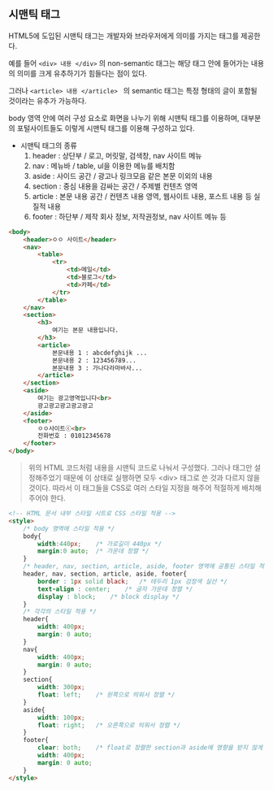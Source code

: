 ## 시맨틱 태그

HTML5에 도입된 시맨틱 태그는 개발자와 브라우저에게 의미를 가지는 태그를 제공한다.

예를 들어 `<div> 내용 </div>` 의 non-semantic 태그는 해당 태그 안에 들어가는 내용의 의미를 크게 유추하기가 힘들다는 점이 있다.

그러나 `<article> 내용 </article> ` 의 semantic 태그는 특정 형태의 글이 포함될 것이라는 유추가 가능하다.

body 영역 안에 여러 구성 요소로 화면을 나누기 위해 시맨틱 태그를 이용하며, 대부분의 포털사이트들도 이렇게 시맨틱 태그를 이용해 구성하고 있다.

- 시맨틱 태그의 종류
  1. header : 상단부 / 로고, 머릿말, 검색창, nav 사이트 메뉴
  2. nav : 메뉴바 / table, ul을 이용한 메뉴를 배치함
  3. aside : 사이드 공간 / 광고나 링크모음 같은 본문 이외의 내용
  4. section : 중심 내용을 감싸는 공간 /  주제별 컨텐츠 영역
  5. article : 본문 내용 공간 / 컨텐츠 내용 영역, 웹사이트 내용, 포스트 내용 등 실질적 내용
  6. footer : 하단부 / 제작 회사 정보, 저작권정보, nav 사이트 메뉴 등

```` html
<body>
    <header>ㅇㅇ 사이트</header>
    <nav>
    	<table>
            <tr>
            	<td>메일</td>
                <td>블로그</td>
                <td>카페</td>
            </tr>
        </table>
    </nav>
    <section>
    	<h3>
            여기는 본문 내용입니다.
        </h3>
        <article>
        	본문내용 1 : abcdefghijk ...
            본문내용 2 : 123456789...
            본문내용 3 : 가나다라마바사...
        </article>
    </section>
    <aside>
    	여기는 광고영역입니다<br>
        광고광고광고광고광고
    </aside>
    <footer>
    	ㅇㅇ사이트ⓒ<br>
        전화번호 : 01012345678
    </footer>
</body>
````

> 위의 HTML 코드처럼 내용을 시맨틱 코드로 나눠서 구성했다. 그러나 태그만 설정해주었기 때문에 이 상태로 실행하면 모두 \<div> 태그로 쓴 것과 다르지 않을 것이다. 따라서 이 태그들을 CSS로 여러 스타일 지정을 해주어 적절하게 배치해주어야 한다.

````html
<!-- HTML 문서 내부 스타일 시트로 CSS 스타일 적용 -->
<style>
    /* body 영역에 스타일 적용 */
    body{
        width:440px;	/* 가로길이 440px */
        margin:0 auto;	/* 가운데 정렬 */
    }
    /* header, nav, section, article, aside, footer 영역에 공통된 스타일 적용 */
    header, nav, section, article, aside, footer{
        border : 1px solid black;	/* 테두리 1px 검정색 실선 */
        text-align : center;	/* 글자 가운데 정렬 */
        display : block;	/* block display */
    }
    /* 각각의 스타일 적용 */
    header{
        width: 400px;
        margin: 0 auto;
    }
    nav{
        width: 400px;
        margin: 0 auto;
    }
    section{
        width: 300px;
        float: left;	/* 왼쪽으로 띄워서 정렬 */
    }
    aside{
        width: 100px;
        float: right;	/* 오른쪽으로 띄워서 정렬 */
    }
    footer{
        clear: both;	/* float로 정렬한 section과 aside에 영향을 받지 않게 clear 속성 적용 */
        width: 400px;
        margin: 0 auto;
    }
</style>
````



